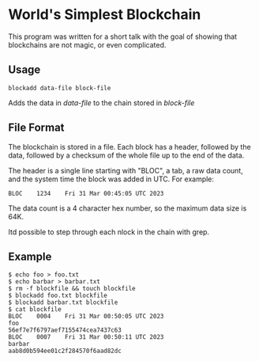 # World's Simplest Blockchain

This program was written for a short talk with the goal of showing that blockchains are not magic, or even complicated.

## Usage

	blockadd data-file block-file
	
Adds the data in *data-file* to the chain stored in *block-file*

## File Format

The blockchain is stored in a file.  Each block has a header, followed by the data, followed by a checksum of the whole file up to the end of the data.

The header is a single line starting with "BLOC", a tab, a raw data count, and the system time the block was added in UTC.  For example:

	BLOC	1234	Fri 31 Mar 00:45:05 UTC 2023

The data count is a 4 character hex number, so the maximum data size is 64K.

Itd possible to step through each nlock in the chain with grep.

## Example

	$ echo foo > foo.txt
	$ echo barbar > barbar.txt
	$ rm -f blockfile && touch blockfile
	$ blockadd foo.txt blockfile
	$ blockadd barbar.txt blockfile
	$ cat blockfile
	BLOC	0004	Fri 31 Mar 00:50:05 UTC 2023
	foo
	56ef7e7f6797aef7155474cea7437c63
	BLOC	0007	Fri 31 Mar 00:50:11 UTC 2023
	barbar
	aab8d0b594ee01c2f284570f6aad82dc

